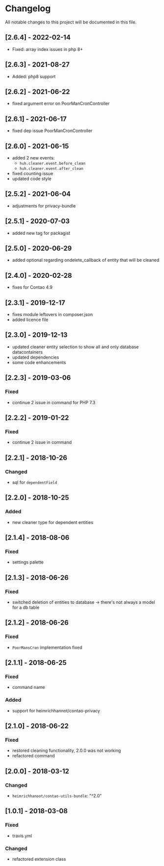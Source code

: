 # Changelog

All notable changes to this project will be documented in this file.

## [2.6.4] - 2022-02-14

- Fixed: array index issues in php 8+

## [2.6.3] - 2021-08-27

- Added: php8 support

## [2.6.2] - 2021-06-22

- fixed argument error on PoorManCronController

## [2.6.1] - 2021-06-17

- fixed dep issue
PoorManCronController
## [2.6.0] - 2021-06-15

- added 2 new events:
  - `huh.cleaner.event.before_clean`
  - `huh.cleaner.event.after_clean`
- fixed counting issue
- updated code style

## [2.5.2] - 2021-06-04

- adjustments for privacy-bundle

## [2.5.1] - 2020-07-03

- added new tag for packagist

## [2.5.0] - 2020-06-29

- added optional regarding ondelete_callback of entity that will be cleaned

## [2.4.0] - 2020-02-28

- fixes for Contao 4.9

## [2.3.1] - 2019-12-17

- fixes module leftovers in composer.json
- added licence file

## [2.3.0] - 2019-12-13

- updated cleaner entity selection to show all and only database datacontainers
- updated dependencies
- some code enhancements

## [2.2.3] - 2019-03-06

### Fixed

- continue 2 issue in command for PHP 7.3

## [2.2.2] - 2019-01-22

### Fixed

- continue 2 issue in command

## [2.2.1] - 2018-10-26

### Changed

- sql for `dependentField`

## [2.2.0] - 2018-10-25

### Added

- new cleaner type for dependent entities

## [2.1.4] - 2018-08-06

### Fixed

- settings palette

## [2.1.3] - 2018-06-26

### Fixed

- switched deletion of entities to database -> there's not always a model for a db table

## [2.1.2] - 2018-06-26

### Fixed

- `PoorMansCron` implementation fixed

## [2.1.1] - 2018-06-25

### Fixed

- command name

### Added

- support for heimrichhannot/contao-privacy

## [2.1.0] - 2018-06-22

### Fixed

- restored cleaning functionality, 2.0.0 was not working
- refactored command

## [2.0.0] - 2018-03-12

### Changed

- `heimrichhanoot/contao-utils-bundle`: "^2.0"

## [1.0.1] - 2018-03-08

### Fixed

- travis.yml

### Changed

- refactored extension class
